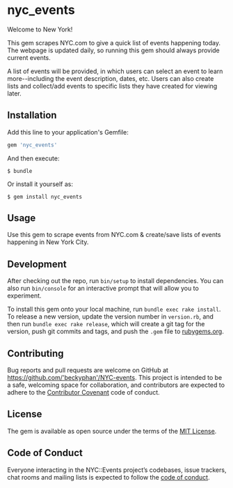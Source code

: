 # nyc_events

Welcome to New York!

This gem scrapes NYC.com to give a quick list of events happening today. The webpage is updated daily, so running this gem should always provide current events.

A list of events will be provided, in which users can select an event to learn more--including the event description, dates, etc.
Users can also create lists and collect/add events to specific lists they have created for viewing later.

## Installation

Add this line to your application's Gemfile:

```ruby
gem 'nyc_events'
```

And then execute:

    $ bundle

Or install it yourself as:

    $ gem install nyc_events

## Usage

Use this gem to scrape events from NYC.com & create/save lists of events happening in New York City.

## Development

After checking out the repo, run `bin/setup` to install dependencies. You can also run `bin/console` for an interactive prompt that will allow you to experiment.

To install this gem onto your local machine, run `bundle exec rake install`. To release a new version, update the version number in `version.rb`, and then run `bundle exec rake release`, which will create a git tag for the version, push git commits and tags, and push the `.gem` file to [rubygems.org](https://rubygems.org).

## Contributing

Bug reports and pull requests are welcome on GitHub at https://github.com/'beckyphan'/NYC-events. This project is intended to be a safe, welcoming space for collaboration, and contributors are expected to adhere to the [Contributor Covenant](http://contributor-covenant.org) code of conduct.

## License

The gem is available as open source under the terms of the [MIT License](https://opensource.org/licenses/MIT).

## Code of Conduct

Everyone interacting in the NYC::Events project’s codebases, issue trackers, chat rooms and mailing lists is expected to follow the [code of conduct](https://github.com/'beckyphan'/NYC-events/blob/master/CODE_OF_CONDUCT.md).
